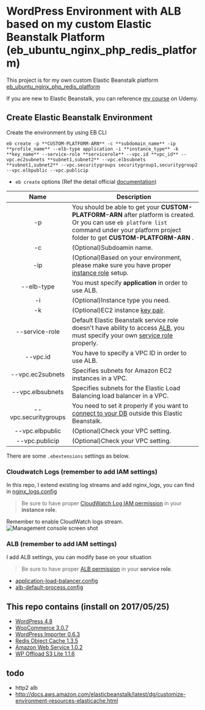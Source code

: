 # WordPress Environment with ALB based on my custom Elastic Beanstalk Platform (eb_ubuntu_nginx_php_redis_platform)
This project is for my own custom Elastic Beanstalk platform [eb_ubuntu_nginx_php_redis_platform](https://github.com/sebastian-hsu/eb_ubuntu_nginx_php_redis_platform) 

If you are new to Elastic Beanstalk, you can reference [my course](https://www.udemy.com/wordpress-on-aws/?couponCode=WP_AWS_EB) on Udemy.

## Create Elastic Beanstalk Environment
Create the environment by using EB CLI
```
eb create -p **CUSTOM-PLATFORM-ARN** -c **subdomain_name** -ip **profile_name** --elb-type application -i **instance_type** -k **key_name** --service-role **servicerole** --vpc.id **vpc_id** --vpc.ec2subnets **subnet1,subnet2** --vpc.elbsubnets **subnet1,subnet2** --vpc.securitygroups securitygroup1,securitygroup2 --vpc.elbpublic --vpc.publicip
```
- `eb create` options (Ref the detail official [documentation](http://docs.aws.amazon.com/elasticbeanstalk/latest/dg/eb3-create.html))

|Name|Description|
|:---:|---|
|-p|You should be able to get your **CUSTOM-PLATFORM-ARN** after platform is created. Or you can use `eb platform list` command under your platform project folder to get **CUSTOM-PLATFORM-ARN** .|
|-c|(Optional)Subdoamin name.|
|-ip|(Optional)Based on your environment, please make sure you have proper [instance role](http://docs.aws.amazon.com/elasticbeanstalk/latest/dg/concepts-roles.html#concepts-roles-instance) setup.|
|--elb-type|You must specify **application** in order to use ALB.|
|-i|(Optional)Instance type you need.|
|-k|(Optional)EC2 instance [key pair](http://docs.aws.amazon.com/elasticbeanstalk/latest/dg/using-features.managing.ec2.html).|
|--service-role|Default Elastic Beanstalk service role doesn't have ability to access [ALB]((#ALB)), you must specify your own [service role](http://docs.aws.amazon.com/elasticbeanstalk/latest/dg/concepts-roles.html#concepts-roles-service) properly.|
|--vpc.id|You have to specify a VPC ID in order to use ALB.|
|--vpc.ec2subnets|Specifies subnets for Amazon EC2 instances in a VPC.|
|--vpc.elbsubnets|Specifies subnets for the Elastic Load Balancing load balancer in a VPC.|
|--vpc.securitygroups|You need to set it properly if you want to [connect to your DB](http://docs.aws.amazon.com/elasticbeanstalk/latest/dg/AWSHowTo.RDS.html) outside this Elastic Beanstalk.|
|--vpc.elbpublic|(Optional)Check your VPC setting.|
|--vpc.publicip|(Optional)Check your VPC setting.|

There are some `.ebextensions` settings as below.  
### Cloudwatch Logs (remember to add IAM settings)
In this repo, I extend existing log streams and add nginx_logs, you can find in [nginx_logs.config](.ebextensions/nginx_logs.config)
> Be sure to have proper [CloudWatch Log IAM permission](http://docs.aws.amazon.com/elasticbeanstalk/latest/dg/AWSHowTo.cloudwatchlogs.html) in your **instance role**.

Remember to enable CloudWatch logs stream.
![Management console screen shot](https://user-images.githubusercontent.com/6972644/27810817-9091eb58-6091-11e7-8db3-4a2d32610e84.png)


### <a name="ALB"></a>ALB (remember to add IAM settings)
I add ALB settings, you can modify base on your situation
> Be sure to have proper [ALB permission](http://docs.aws.amazon.com/elasticbeanstalk/latest/dg/environments-cfg-applicationloadbalancer.html) in your **service role**.
- [application-load-balancer.config](.ebextensions/application-load-balancer.config)
- [alb-default-process.config](.ebextensions/alb-default-process.config)

## This repo contains (install on 2017/05/25)
- [WordPress 4.8](https://wordpress.org/download/)
- [WooCommerce 3.0.7](https://wordpress.org/plugins/woocommerce/)
- [WordPress Importer 0.6.3](https://wordpress.org/plugins/wordpress-importer/)
- [Redis Object Cache 1.3.5](https://wordpress.org/plugins/redis-cache/)
- [Amazon Web Service 1.0.2](https://wordpress.org/plugins/amazon-web-services/)
- [WP Offload S3 Lite 1.1.6](https://wordpress.org/plugins/amazon-s3-and-cloudfront/)

## todo
- http2 alb
- http://docs.aws.amazon.com/elasticbeanstalk/latest/dg/customize-environment-resources-elasticache.html

